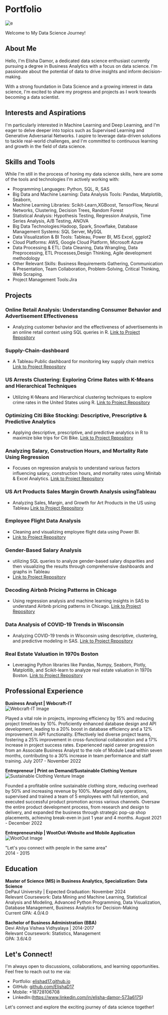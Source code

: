 # Portfolio

 ![e](WhatsApp-Image-2023-10-21-at-1.23.08-PM-_7_.png)

 Welcome to My Data Science Journey!
## About Me
Hello, I'm Elisha Damor, a dedicated data science enthusiast currently pursuing a degree in Business Analytics with a focus on data science. I'm passionate about the potential of data to drive insights and inform decision-making.

With a strong foundation in Data Science and a growing interest in data science, I'm excited to share my progress and projects as I work towards becoming a data scientist.

## Interests and Aspirations
I'm particularly interested in Machine Learning and Deep Learning, and I'm eager to delve deeper into topics such as Supervised Learning and Generative Adversarial Networks. I aspire to leverage data-driven solutions to tackle real-world challenges, and I'm committed to continuous learning and growth in the field of data science.

## Skills and Tools
While I'm still in the process of honing my data science skills, here are some of the tools and technologies I'm actively working with:
- Programming Languages: Python, SQL, R, SAS
- Big Data and Machine Learning: Data Analysis Tools: Pandas, Matplotlib, Seaborn, 
- Machine Learning Libraries: Scikit-Learn,XGBoost, TensorFlow, Neural Networks, Clustering, Decision Trees, Random Forest
- Statistical Analysis: Hypothesis Testing, Regression Analysis, Time Series Analysis, A/B Testing, ANOVA 
- Big Data Technologies:Hadoop, Spark, Snowflake, Database Management Systems: SQL Server, MySQL
- Data Visualization & BI Tools: Tableau, Power BI, MS Excel, ggplot2 
- Cloud Platforms: AWS, Google Cloud Platform, Microsoft Azure
- Data Processing & ETL: Data Cleaning, Data Wrangling, Data Preprocessing, ETL Processes,Design Thinking, Agile development methodology
- Other Relevant Skills: Business Requirements Gathering, Communication & Presentation, Team Collaboration, Problem-Solving, Critical Thinking, Web Scraping.
- Project Management Tools:Jira

## Projects

### Online Retail Analysis: Understanding Consumer Behavior and Advertisement Effectiveness

- Analyzing customer behavior and the effectiveness of advertisements in an online retail context using SQL queries in R.
  [Link to Project Repository](https://github.com/ElishaD17/Online-Retail-Analysis)
  
### Supply-Chain-dashboard

- A Tableau Public dashboard for monitoring key supply chain metrics
  [Link to Project Repository](https://github.com/ElishaD17/supply-chain-dashboard)
  
### US Arrests Clustering: Exploring Crime Rates with K-Means and Hierarchical Techniques

- Utilizing K-Means and Hierarchical clustering techniques to explore crime rates in the United States using R.
  [Link to Project Repository](https://github.com/ElishaD17/US-Arrests-Analysis)

### Optimizing Citi Bike Stocking: Descriptive, Prescriptive & Predictive Analytics

- Applying descriptive, prescriptive, and predictive analytics in R to maximize bike trips for Citi Bike.
  [Link to Project Repository](https://github.com/ElishaD17/Optimizing-Citi-Bike-Stocking)

### Analyzing Salary, Construction Hours, and Mortality Rate Using Regression 

- Focuses on regression analysis to understand various factors influencing salary, construction hours, and mortality rates using Minitab & Excel Analytics.
  [Link to Project Repository](https://github.com/ElishaD17/Analyzing-Salary-Construction-Hours-and-Mortality-Rate-Using-Regression)

### US Art Products Sales Margin Growth Analysis usingTableau

- Analyzing Sales, Margin, and Growth for Art Products in the US using Tableau
  [Link to Project Repository](https://github.com/ElishaD17/US-Art-Products-Sales-Margin-Growth-Analysis-in-Tableau)

### Employee Flight Data Analysis

- Cleaning and visualizing employee flight data using Power BI.
- [Link to Project Repository](https://github.com/ElishaD17/Employee-Flight-Data-Analysis)

### Gender-Based Salary Analysis 
- utilizing SQL queries to analyze gender-based salary disparities and then visualizing 
 the results through comprehensive dashboards and graphs in Tableau
- [Link to Project Repository](https://github.com/ElishaD17/Gender-Based-Salary-Analysis-)
 
### Decoding Airbnb Pricing Patterns in Chicago

- Using regression analysis and machine learning insights in SAS to understand Airbnb pricing patterns in Chicago.
  [Link to Project Repository](https://github.com/ElishaD17/Decoding-Airbnb-Pricing-Patterns-in-Chicago)

### Data Analysis of COVID-19 Trends in Wisconsin

- Analyzing COVID-19 trends in Wisconsin using descriptive, clustering, and predictive modeling in SAS.
  [Link to Project Repository](https://github.com/ElishaD17/Data-Analysis-of-COVID-19-Trends-in-Wisconsin)

### Real Estate Valuation in 1970s Boston

- Leveraging Python libraries like Pandas, Numpy, Seaborn, Plotly, Matplotlib, and Scikit-learn to analyze real estate valuation in 1970s Boston.
  [Link to Project Repository](https://github.com/ElishaD17/Real-Estate-Valuation-in-1970s-Boston)

## Professional Experience
**Business Analyst | Webcraft-IT**  
  ![Webcraft-IT Image](OIP.png)
  
  Played a vital role in projects, improving efficiency by 15% and reducing project timelines by 10%.
  Proficiently enhanced database design and API development, leading to a 20% boost in database efficiency and a 12% improvement in API functionality.
  Effectively led diverse project teams, fostering a 25% improvement in cross-functional collaboration and a 17% increase in project success rates.
  Experienced rapid career progression from an Associate Business Analyst to the role of Module Lead within seven months, contributing to a 30% increase in team 
  performance and staff training.
  July 2017 - November 2022

 **Entrepreneur | Print on Demand/Sustainable Clothing Venture**
  ![Sustainable Clothing Venture Image](1.png)
  
  Founded a profitable online sustainable clothing store, reducing overhead by 50% and increasing revenue by 100%. Managed daily operations, supervised and 
  trained a team of 5 employees with full retention, and executed successful product promotion across various channels. Oversaw the entire product development 
  process, from research and design to delivery, and expanded the business through strategic pop-up shop placements, achieving break-even in just 1 year and 4 
  months.
  August 2021 - December 2022
  
 **Entrepreneurship | WootOut-Website and Mobile Application**  
  ![WootOut Image](2.png)
  
  "Let's you connect with people in the same area"  
  2014 - 2015
## Education

**Master of Science (MS) in Business Analytics, Specialization: Data Science**  
DePaul University | Expected Graduation: November 2024  
Relevant Coursework: Data Mining and Machine Learning, Statistical Analysis and Modeling, Advanced Python Programming, Data Visualization, Database Management, Business Analytics for Decision-Making  
Current GPA: 4.0/4.0

**Bachelor of Business Administration (BBA)**  
Devi Ahilya Vishwa Vidhyalaya | 2014-2017  
Relevant Coursework: Statistics, Management  
GPA: 3.6/4.0

## Let's Connect!
I'm always open to discussions, collaborations, and learning opportunities. Feel free to reach out to me via:

- Portfolio: [elishad17.github.io](https://elishad17.github.io)
- GitHub: [github.com/ElishaD17](https://github.com/ElishaD17)
- Mobile: +18728106708
- LinkedIn:(https://www.linkedin.com/in/elisha-damor-573a6175)

Let's connect and explore the exciting journey of data science together!
